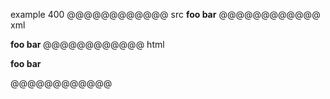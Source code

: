 example 400
@@@@@@@@@@@@ src
____foo__ bar__
@@@@@@@@@@@@ xml
<?xml version="1.0" encoding="UTF-8"?>
<!DOCTYPE document SYSTEM "CommonMark.dtd">
<document xmlns="http://commonmark.org/xml/1.0">
  <paragraph>
    <strong>
      <strong>
        <text>foo</text>
      </strong>
      <text> bar</text>
    </strong>
  </paragraph>
</document>
@@@@@@@@@@@@ html
<p><strong><strong>foo</strong> bar</strong></p>
@@@@@@@@@@@@

